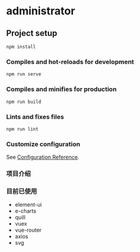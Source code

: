 # administrator

## Project setup

```
npm install
```

### Compiles and hot-reloads for development

```
npm run serve
```

### Compiles and minifies for production

```
npm run build
```

### Lints and fixes files

```
npm run lint
```

### Customize configuration

See [Configuration Reference](https://cli.vuejs.org/config/).

### 项目介绍

### 目前已使用

- element-ui
- e-charts
- quill
- vuex
- vue-router
- axios
- svg
